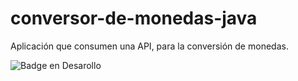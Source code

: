 # conversor-de-monedas-java
Aplicación que consumen una API, para la conversión de monedas.

![Badge en Desarollo](https://img.shields.io/badge/STATUS-EN%20DESAROLLO-green)
